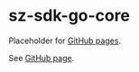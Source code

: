 # sz-sdk-go-core

Placeholder for [GitHub pages].

See [GitHub page].

[GitHub page]: https://garage.senzing.com/sz-sdk-go-core
[GitHub pages]: https://pages.github.com/
